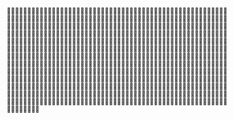 